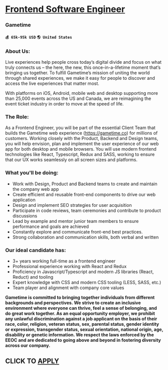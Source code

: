 # [Frontend Software Engineer](https://www.remotewlb.com/apply/frontend-software-engineer-49732)  
### Gametime  
#### `💰 65k-95k USD` `🌎 United States`  

### About Us:

Live experiences help people cross today’s digital divide and focus on what truly connects us – the here, the new, this once-in-a-lifetime moment that’s bringing us together. To fulfill Gametime’s mission of uniting the world through shared experiences, we make it easy for people to discover and access the live experiences that matter most.

With platforms on iOS, Android, mobile web and desktop supporting more than 25,000 events across the US and Canada, we are reimagining the event ticket industry in order to move at the speed of life.

### The Role:

As a Frontend Engineer, you will be part of the essential Client Team that builds the Gametime web experience (https://gametime.co) for millions of customers. Working closely with the Product, Backend and Design teams, you will help envision, plan and implement the user experience of our web app for both desktop and mobile browsers. You will use modern frontend technologies like React, Typescript, Redux and SASS, working to ensure that our UX works seamlessly on all screen sizes and platforms.

### What you'll be doing:

  * Work with Design, Product and Backend teams to create and maintain the company web app
  * Create efficient and reusable front-end components to drive our web application 
  * Design and implement SEO strategies for user acquisition
  * Participate in code reviews, team ceremonies and contribute to product discussions
  * Lead by example and mentor junior team members to ensure performance and goals are achieved
  * Constantly explore and communicate front-end best practices.
  * Strong collaboration and communication skills, both verbal and written

### Our ideal candidate has:

  * 3+ years working full-time as a frontend engineer
  * Professional experience working with React and Redux
  * Proficiency in Javascript/Typescript and modern JS libraries (React, Reduct) and tooling
  * Expert knowledge with CSS and modern CSS tooling (LESS, SASS, etc.)
  * Team player and alignment with company core values

**Gametime is committed to bringing together individuals from different backgrounds and perspectives. We strive to create an inclusive environment where everyone can thrive, feel a sense of belonging, and do great work together. As an equal opportunity employer, we prohibit any unlawful discrimination against a job applicant on the basis of their race, color, religion, veteran status, sex, parental status, gender identity or expression, transgender status, sexual orientation, national origin, age, disability or genetic information. We respect the laws enforced by the EEOC and are dedicated to going above and beyond in fostering diversity across our company.**

  
## CLICK TO [APPLY](https://www.remotewlb.com/apply/frontend-software-engineer-49732)

